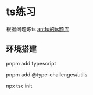 # ts练习

根据问题炼ts
[antfu的ts题库](https://github.com/type-challenges/type-challenges)

## 环境搭建

pnpm add typescript 

pnpm add @type-challenges/utils

npx tsc init